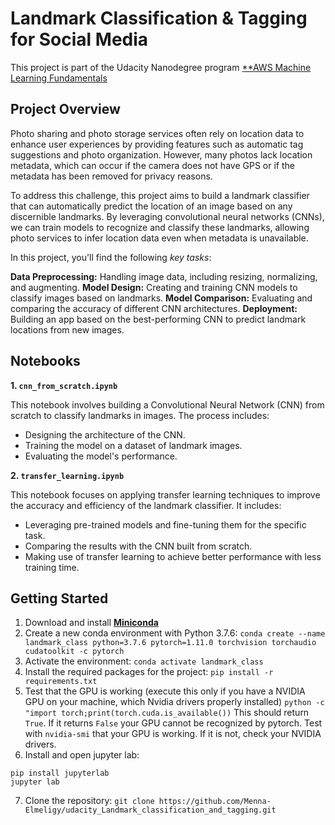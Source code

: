# Landmark Classification & Tagging for Social Media

This project is part of the Udacity Nanodegree program [**AWS Machine Learning Fundamentals](https://www.udacity.com/enrollment/nd189-aws-fundamentals)

## Project Overview

Photo sharing and photo storage services often rely on location data to enhance user experiences by providing features such as automatic tag suggestions and photo organization. However, many photos lack location metadata, which can occur if the camera does not have GPS or if the metadata has been removed for privacy reasons.

To address this challenge, this project aims to build a landmark classifier that can automatically predict the location of an image based on any discernible landmarks. By leveraging convolutional neural networks (CNNs), we can train models to recognize and classify these landmarks, allowing photo services to infer location data even when metadata is unavailable.

In this project, you'll find the following _key tasks_:

**Data Preprocessing:** Handling image data, including resizing, normalizing, and augmenting.
**Model Design:** Creating and training CNN models to classify images based on landmarks.
**Model Comparison:** Evaluating and comparing the accuracy of different CNN architectures.
**Deployment:** Building an app based on the best-performing CNN to predict landmark locations from new images.

## Notebooks

**1. `cnn_from_scratch.ipynb`**

This notebook involves building a Convolutional Neural Network (CNN) from scratch to classify landmarks in images. The process includes:

* Designing the architecture of the CNN.
* Training the model on a dataset of landmark images.
* Evaluating the model's performance.

**2. `transfer_learning.ipynb`**

This notebook focuses on applying transfer learning techniques to improve the accuracy and efficiency of the landmark classifier. It includes:

* Leveraging pre-trained models and fine-tuning them for the specific task.
* Comparing the results with the CNN built from scratch.
* Making use of transfer learning to achieve better performance with less training time.

## **Getting Started**

1. Download and install [**Miniconda**](https://docs.anaconda.com/miniconda/)
2. Create a new conda environment with Python 3.7.6:
`conda create --name landmark_class python=3.7.6 pytorch=1.11.0 torchvision torchaudio cudatoolkit -c pytorch`
3. Activate the environment:
`conda activate landmark_class`
4. Install the required packages for the project:
`pip install -r requirements.txt`
5. Test that the GPU is working (execute this only if you have a NVIDIA GPU on your machine, which Nvidia drivers properly installed)
`python -c "import torch;print(torch.cuda.is_available())`
This should return `True`. If it returns `False` your GPU cannot be recognized by pytorch. Test with `nvidia-smi` that your GPU is working. If it is not, check your NVIDIA drivers. 
6. Install and open jupyter lab:
```
pip install jupyterlab 
jupyter lab
```
7. Clone the repository:
`git clone https://github.com/Menna-Elmeligy/udacity_Landmark_classification_and_tagging.git`
